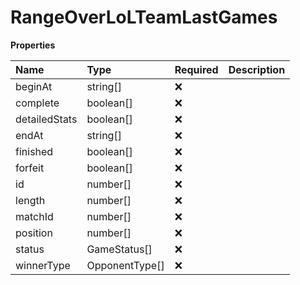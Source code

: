 # RangeOverLoLTeamLastGames

**Properties**

| Name          | Type           | Required | Description |
| :------------ | :------------- | :------- | :---------- |
| beginAt       | string[]       | ❌       |             |
| complete      | boolean[]      | ❌       |             |
| detailedStats | boolean[]      | ❌       |             |
| endAt         | string[]       | ❌       |             |
| finished      | boolean[]      | ❌       |             |
| forfeit       | boolean[]      | ❌       |             |
| id            | number[]       | ❌       |             |
| length        | number[]       | ❌       |             |
| matchId       | number[]       | ❌       |             |
| position      | number[]       | ❌       |             |
| status        | GameStatus[]   | ❌       |             |
| winnerType    | OpponentType[] | ❌       |             |

<!-- This file was generated by liblab | https://liblab.com/ -->
